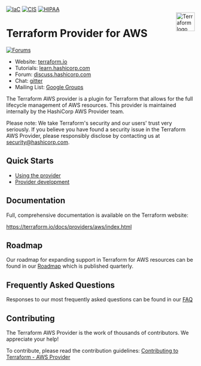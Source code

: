 <a href="https://terraform.io">

[![IaC](https://app.soluble.cloud/api/v1/public/badges/7cf315ad-69d6-4430-af78-789af6726818.svg?orgId=646349530171)](https://app.soluble.cloud/repos/details/github.com/manderson09/terraform-provider-aws?orgId=646349530171)  [![CIS](https://app.soluble.cloud/api/v1/public/badges/a3241ba5-2ecc-4382-a872-4cf3231d1e1d.svg?orgId=646349530171)](https://app.soluble.cloud/repos/details/github.com/manderson09/terraform-provider-aws?orgId=646349530171)  [![HIPAA](https://app.soluble.cloud/api/v1/public/badges/1ca91f8b-c846-456d-9534-d8d3fb6db361.svg?orgId=646349530171)](https://app.soluble.cloud/repos/details/github.com/manderson09/terraform-provider-aws?orgId=646349530171)  
    <img src="https://cdn.rawgit.com/hashicorp/terraform-website/master/content/source/assets/images/logo-hashicorp.svg" alt="Terraform logo" title="Terraform" align="right" height="50" />
</a>

# Terraform Provider for AWS

[![Forums][discuss-badge]][discuss]

[discuss-badge]: https://img.shields.io/badge/discuss-terraform--aws-623CE4.svg?style=flat
[discuss]: https://discuss.hashicorp.com/c/terraform-providers/tf-aws/

- Website: [terraform.io](https://terraform.io)
- Tutorials: [learn.hashicorp.com](https://learn.hashicorp.com/terraform?track=getting-started#getting-started)
- Forum: [discuss.hashicorp.com](https://discuss.hashicorp.com/c/terraform-providers/tf-aws/)
- Chat: [gitter](https://gitter.im/hashicorp-terraform/Lobby)
- Mailing List: [Google Groups](http://groups.google.com/group/terraform-tool)

The Terraform AWS provider is a plugin for Terraform that allows for the full lifecycle management of AWS resources.
This provider is maintained internally by the HashiCorp AWS Provider team.

Please note: We take Terraform's security and our users' trust very seriously. If you believe you have found a security issue in the Terraform AWS Provider, please responsibly disclose by contacting us at security@hashicorp.com.

## Quick Starts

- [Using the provider](https://www.terraform.io/docs/providers/aws/index.html)
- [Provider development](docs/DEVELOPMENT.md)

## Documentation

Full, comprehensive documentation is available on the Terraform website:

https://terraform.io/docs/providers/aws/index.html

## Roadmap

Our roadmap for expanding support in Terraform for AWS resources can be found in our [Roadmap](ROADMAP.md) which is published quarterly.

## Frequently Asked Questions

Responses to our most frequently asked questions can be found in our [FAQ](docs/FAQ.md )

## Contributing

The Terraform AWS Provider is the work of thousands of contributors. We appreciate your help!

To contribute, please read the contribution guidelines: [Contributing to Terraform - AWS Provider](docs/CONTRIBUTING.md)
